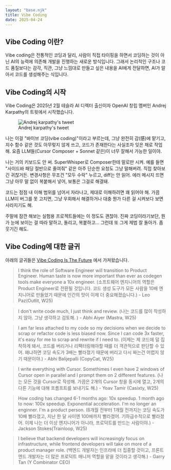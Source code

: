 ```yaml
---
layout: "base.njk"
title: Vibe Coding
date: 2025-04-24
---
```


## Vibe Coding 이란?

Vibe coding은 전통적인 코딩과 달리, 사람이 직접 타이핑을 하면서 코딩하는 것이 아닌 AI의 능력에 의존해 개발을 진행하는 새로운 방식입니다.
그래서 논리적인 구조나 코드 품질보다는 감각, 직관, 그냥 느낌대로 만들고 싶은 내용을 AI에게 전달하면, AI가 알아서 코드를 생성해주는 식입니다.

## Vibe Coding의 시작

Vibe Coding은 2025년 2월 테슬라 AI 디렉터 출신이자 OpenAI 창립 멤버인 Andrej Karpathy의 트윗에서 시작했습니다.

<figure>
<img src="/assets/images/vibe-coding/andrej-karpathy.png" alt="Andrej karpathy's tweet"/>
<figcaption>Andrej karpathy's tweet</figcaption>
</figure>

나는 이걸 "바이브 코딩(vibe coding)"이라고 부르는데, 그냥 완전히 감(感)에 맡기고, 지수 함수 같은 것도 아무렇지 않게 쓰고, 코드가 존재한다는 사실조차 잊은 채로 작업해. 요즘 LLM들(Cursor Composer + Sonnet 같은)이 너무 잘해서 가능한 일이야.

나는 거의 키보드도 안 써. SuperWhisper로 Composer한테 말로만 시켜. 예를 들면 "사이드바 패딩 절반으로 줄여줘" 같은 아주 단순한 요청도 그냥 말해버려. 직접 찾아보긴 귀찮거든. 변경사항은 무조건 "모두 수락" 누르고, diff는 안 읽어. 에러 메시지 뜨면 그냥 아무 말 없이 복붙해서 넣어, 보통은 그걸로 해결돼.

코드는 점점 내 이해 범위를 넘어서 자라나고, 제대로 이해하려면 꽤 읽어야 해. 가끔 LLM이 버그를 못 고치면, 그냥 우회해서 해결하거나 대충 뭔가 다른 걸 시켜보다 보면 사라지기도 해.

주말에 잠깐 해보는 실험용 프로젝트들에는 이 정도도 괜찮아. 진짜 코딩이라기보단, 뭔가 눈에 보이는 걸 따라 말하고, 돌리고, 복붙하고… 그런데 또 그게 제법 잘 돌아가. 좀 웃기긴 해도.

## Vibe Coding에 대한 글귀

아래의 글귀들은 [Vibe Coding Is The Future](https://youtu.be/IACHfKmZMr8?si=fVM3EVIjchOWeLuY) 에서 가져왔습니다.

> I think the role of Software Engineer will transition to Product Engineer. Human taste is now more important than ever as codegen tools make everyone a 10x engineer.
> (소프트웨어 엔지니어의 역할은 Product Engineer로 전환될 것입니다. 코드 생성 도구가 모든 사람을 10배 엔지니어로 만들었기 때문에 인간의 맛이 이제 더 중요해졌습니다.) - Leo Paz(Outlit, W25)

> I don't write code much, I just think and review. (나는 코드를 많이 작성하지 않아. 그냥 생각하고 검토해. ) - Abhi Aiyer (Mastra, W25)

> I am far less attached to my code so my decisions when we decide to scrap or refactor code is less biased now. Since I can code 3x faster, it's easy for me to scrap and rewrite if I need to. (이제는 제 코드에 덜 집착하게 돼서, 코드를 버리거나 리팩터링해야할 때를 더 객관적으로 판단할 수 있어. 왜냐하면 코딩 속도가 3배는 빨라졌기 때문에 버리고 다시 짜는건 어렵지 않기 때문이야.) - Abhi Balijepalli (CopyCat, W25)

> I write everything with Cursor. Somethimes I even have 2 windows of Cursor open in parallel and I prompt them on 2 different features. (나는 모든 것을 Cursor로 작성해. 가끔은 2개의 Cursor 창을 동시에 열고, 2개의 다른 기능에 대해 프롬프트를 보내기도 해.) - Yoav Tamir (Casixty, W25)

> How coding has changed 6-1 months ago: 10x speedup. 1 month ago to now: 100x speedup. Exponential acceleration. I'm no longer an enginner. I'm a product person. (6개월 전부터 1개월 전까지는 코딩 속도가 10배 빨라졌고, 지난 한 달 사이엔 100배까지 빨라졌어. 기하급수적으로 빨라졌어. 이제 나는 더 이상 엔지니어가 아니라, 프로덕트를 만드는 사람이야.) - Jackson Stokes(Trainloop, W25)

> I believe that backend developers will increasingly focus on infrastructure, while frontend developers will take on more of a product manager role. (백엔드 개발자는 인프라에 더 집중할 것이고, 프론트엔드 개발자는 더 많은 프로덕트 매니저 역할을 맡을 것이라고 생각해.) - Garry Tan (Y Combinator CEO)

